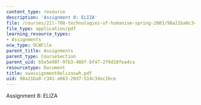 ```yaml
---
content_type: resource
description: 'Assignment 8: ELIZA'
file: /courses/21l-708-technologies-of-humanism-spring-2003/98a21ba0c341a66320d7514c3dac16ce_swassignment8elizaswh.pdf
file_type: application/pdf
learning_resource_types:
- Assignments
ocw_type: OCWFile
parent_title: Assignments
parent_type: CourseSection
parent_uid: b5e5e98f-97b3-488f-bf47-2f9d18fea4ca
resourcetype: Document
title: swassignment8elizaswh.pdf
uid: 98a21ba0-c341-a663-20d7-514c3dac16ce
---
```

Assignment 8: ELIZA

